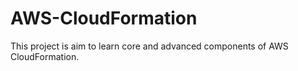 # AWS-CloudFormation
This project is aim to learn core and advanced components of AWS CloudFormation.
